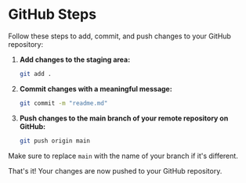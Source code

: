 # GitHub Steps

Follow these steps to add, commit, and push changes to your GitHub repository:

1. **Add changes to the staging area:**
    ```bash
    git add .
    ```

2. **Commit changes with a meaningful message:**
    ```bash
    git commit -m "readme.md"
    ```

3. **Push changes to the main branch of your remote repository on GitHub:**
    ```bash
    git push origin main
    ```

Make sure to replace `main` with the name of your branch if it's different.

That's it! Your changes are now pushed to your GitHub repository.
